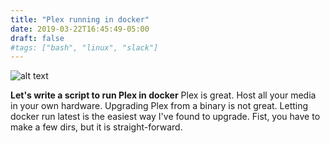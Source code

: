```yaml
---
title: "Plex running in docker"
date: 2019-03-22T16:45:49-05:00
draft: false
#tags: ["bash", "linux", "slack"]
---
```

![alt text](http://the-gadgeteer.com/wp-content/uploads/2015/10/plex-logo-e1446990678679.png "Plex")

**Let's write a script to run Plex in docker** <!--more-->
Plex is great. Host all your media in your own hardware. Upgrading Plex from a binary is not great. Letting docker run latest is the easiest way I've found to upgrade. Fist, you have to make a few dirs, but it is straight-forward.
